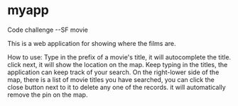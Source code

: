 # myapp
Code challenge --SF movie

This is a web application for showing where the films are.

How to use:
Type in the prefix of a movie's title, it will autocomplete the title. click next, it will show the location on the map.
Keep typing in the titles, the application can keep track of your search. 
On the right-lower side of the map, there is a list of movie titles you have searched, you can click the close button next to it 
to delete any one of the records. it will automatically remove the pin on the map.
